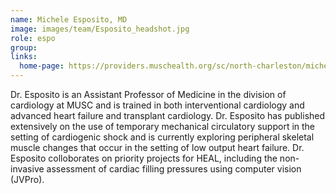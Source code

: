 ```yaml
---
name: Michele Esposito, MD
image: images/team/Esposito_headshot.jpg
role: espo
group: 
links:
  home-page: https://providers.muschealth.org/sc/north-charleston/michele-lynne-esposito-md 
---
```


Dr. Esposito is an Assistant Professor of Medicine in the division of cardiology at MUSC and is trained in both interventional cardiology and advanced heart failure and transplant cardiology. Dr. Esposito has published extensively on the use of temporary mechanical circulatory support in the setting of cardiogenic shock and is currently exploring peripheral skeletal muscle changes that occur in the setting of low output heart failure. Dr. Esposito colloborates on priority projects for HEAL, including the non-invasive assessment of cardiac filling pressures using computer vision (JVPro).
